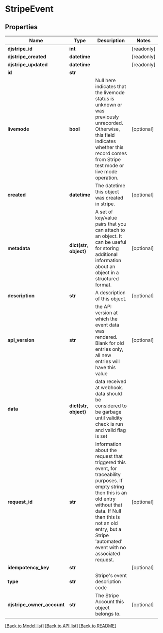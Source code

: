 # StripeEvent


## Properties
Name | Type | Description | Notes
------------ | ------------- | ------------- | -------------
**djstripe_id** | **int** |  | [readonly] 
**djstripe_created** | **datetime** |  | [readonly] 
**djstripe_updated** | **datetime** |  | [readonly] 
**id** | **str** |  | 
**livemode** | **bool** | Null here indicates that the livemode status is unknown or was previously unrecorded. Otherwise, this field indicates whether this record comes from Stripe test mode or live mode operation. | [optional] 
**created** | **datetime** | The datetime this object was created in stripe. | [optional] 
**metadata** | **dict(str, object)** | A set of key/value pairs that you can attach to an object. It can be useful for storing additional information about an object in a structured format. | [optional] 
**description** | **str** | A description of this object. | [optional] 
**api_version** | **str** | the API version at which the event data was rendered. Blank for old entries only, all new entries will have this value | [optional] 
**data** | **dict(str, object)** | data received at webhook. data should be considered to be garbage until validity check is run and valid flag is set | 
**request_id** | **str** | Information about the request that triggered this event, for traceability purposes. If empty string then this is an old entry without that data. If Null then this is not an old entry, but a Stripe &#39;automated&#39; event with no associated request. | [optional] 
**idempotency_key** | **str** |  | [optional] 
**type** | **str** | Stripe&#39;s event description code | 
**djstripe_owner_account** | **str** | The Stripe Account this object belongs to. | [optional] 

[[Back to Model list]](../README.md#documentation-for-models) [[Back to API list]](../README.md#documentation-for-api-endpoints) [[Back to README]](../README.md)


